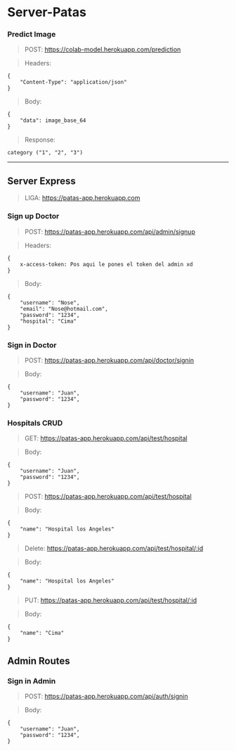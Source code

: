 # Server-Patas

### Predict Image

> POST: https://colab-model.herokuapp.com/prediction

> Headers:

    {
        "Content-Type": "application/json"
    }

> Body:

    {
        "data": image_base_64
    }

> Response:

    category ("1", "2", "3")

---

## Server Express

> LIGA: https://patas-app.herokuapp.com

### Sign up Doctor

> POST: https://patas-app.herokuapp.com/api/admin/signup

> Headers:

    {
        x-access-token: Pos aqui le pones el token del admin xd
    }

> Body:

    {
        "username": "Nose",
        "email": "Nose@hotmail.com",
        "password": "1234",
        "hospital": "Cima"
    }

### Sign in Doctor

> POST: https://patas-app.herokuapp.com/api/doctor/signin

> Body:

    {
        "username": "Juan",
        "password": "1234",
    }

### Hospitals CRUD

> GET: https://patas-app.herokuapp.com/api/test/hospital

> Body:

    {
        "username": "Juan",
        "password": "1234",
    }

> POST: https://patas-app.herokuapp.com/api/test/hospital

> Body:

    {
        "name": "Hospital los Angeles"
    }

> Delete: https://patas-app.herokuapp.com/api/test/hospital/:id

> Body:

    {
        "name": "Hospital los Angeles"
    }

> PUT: https://patas-app.herokuapp.com/api/test/hospital/:id

> Body:

    {
        "name": "Cima"
    }

## Admin Routes

### Sign in Admin

> POST: https://patas-app.herokuapp.com/api/auth/signin

> Body:

    {
        "username": "Juan",
        "password": "1234",
    }
